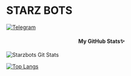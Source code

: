 # STARZ BOTS
[![Telegram](https://telegra.ph/file/ab8ae2c483bcc19074097.jpg)](http://t.me/starz_bots)


<h4 align="center"><b>My GitHub Stats✨</b></h4>

![Starzbots Git Stats](https://github-readme-stats.vercel.app/api?username=starzbots&include_all_commits=true&count_private=true&theme=highcontrast)

[![Top Langs](https://github-readme-stats.vercel.app/api/top-langs/?username=starzbots&layout=compact&theme=radical)](https://github.com/starzbots) 
